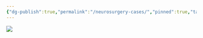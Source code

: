 ```yaml
---
{"dg-publish":true,"permalink":"/neurosurgery-cases/","pinned":true,"tags":["gardenEntry"],"created":"2023-05-27T13:58:35.000-07:00","updated":"2023-10-31T12:46:19.032-07:00"}
---
```



![](https://i.imgur.com/HswneW5.jpg)

